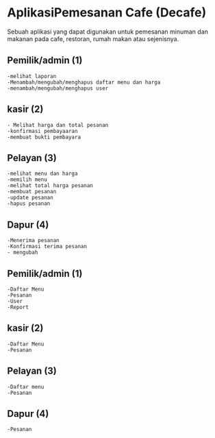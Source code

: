 # AplikasiPemesanan Cafe (Decafe)
Sebuah aplikasi yang dapat digunakan untuk pemesanan minuman dan makanan pada cafe, restoran, rumah makan atau sejenisnya.

## Pemilik/admin (1)
    -melihat laporan
    -Menambah/mengubah/menghapus daftar menu dan harga
    -menambah/mengubah/menghapus user

## kasir (2)
    - Melihat harga dan total pesanan
    -konfirmasi pembayaaran
    -membuat bukti pembayara
    
## Pelayan (3)
    -melihat menu dan harga
    -memilih menu
    -melihat total harga pesanan
    -membuat pesanan
    -update pesanan
    -hapus pesanan

## Dapur (4)
    -Menerima pesanan
    -Konfirmasi terima pesanan 
    - mengubah 

## Pemilik/admin (1)
    -Daftar Menu
    -Pesanan
    -User
    -Report

## kasir (2)
    -Daftar Menu
    -Pesanan
    
## Pelayan (3)
    -Daftar menu
    -Pesanan

## Dapur (4)
    -Pesanan